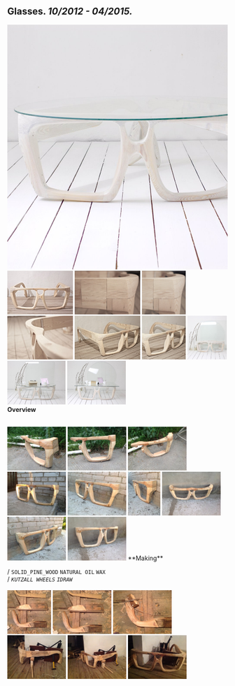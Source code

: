 
## Glasses. _10/2012 - 04/2015._  
![Glasses](/projects/Glasses/100.jpg)<a href="https://ewwgene.github.io/projects/Glasses/101.jpg"><img src="/projects/Glasses/101.jpg" height="100"></a> <a href="https://ewwgene.github.io/projects/Glasses/102.jpg"><img src="/projects/Glasses/102.jpg" height="100"></a> <a href="https://ewwgene.github.io/projects/Glasses/110.jpg"><img src="/projects/Glasses/110.jpg" height="100"></a> <a href="https://ewwgene.github.io/projects/Glasses/111.jpg"><img src="/projects/Glasses/111.jpg" height="100"></a> <a href="https://ewwgene.github.io/projects/Glasses/114.jpg"><img src="/projects/Glasses/114.jpg" height="100"></a> <a href="https://ewwgene.github.io/projects/Glasses/115.jpg"><img src="/projects/Glasses/115.jpg" height="100"></a> <a href="https://ewwgene.github.io/projects/Glasses/120.jpg"><img src="/projects/Glasses/120.jpg" height="100"></a> <a href="https://ewwgene.github.io/projects/Glasses/121.jpg"><img src="/projects/Glasses/121.jpg" height="100"></a> <a href="https://ewwgene.github.io/projects/Glasses/122.jpg"><img src="/projects/Glasses/122.jpg" height="100"></a>   
**Overview**  
  
<br>
<a href="https://ewwgene.github.io/projects/Glasses/Making/309.jpg"><img src="/projects/Glasses/Making/309.jpg" height="100"></a> <a href="https://ewwgene.github.io/projects/Glasses/Making/310.jpg"><img src="/projects/Glasses/Making/310.jpg" height="100"></a> <a href="https://ewwgene.github.io/projects/Glasses/Making/311.jpg"><img src="/projects/Glasses/Making/311.jpg" height="100"></a> <a href="https://ewwgene.github.io/projects/Glasses/Making/320.jpg"><img src="/projects/Glasses/Making/320.jpg" height="100"></a> <a href="https://ewwgene.github.io/projects/Glasses/Making/322.jpg"><img src="/projects/Glasses/Making/322.jpg" height="100"></a> <a href="https://ewwgene.github.io/projects/Glasses/Making/323.jpg"><img src="/projects/Glasses/Making/323.jpg" height="100"></a> <a href="https://ewwgene.github.io/projects/Glasses/Making/325.jpg"><img src="/projects/Glasses/Making/325.jpg" height="100"></a> <a href="https://ewwgene.github.io/projects/Glasses/Making/327.jpg"><img src="/projects/Glasses/Making/327.jpg" height="100"></a> <a href="https://ewwgene.github.io/projects/Glasses/Making/328.jpg"><img src="/projects/Glasses/Making/328.jpg" height="100"></a>   
**Making**  
  
/
`SOLID_PINE_WOOD` `NATURAL OIL` `WAX`   
/
_`KUTZALL WHEELS`_ _`IDRAW`_   
<br>
<a href="https://ewwgene.github.io/projects/Glasses/344.jpg"><img src="/projects/Glasses/344.jpg" height="100"></a> <a href="https://ewwgene.github.io/projects/Glasses/345.jpg"><img src="/projects/Glasses/345.jpg" height="100"></a> <a href="https://ewwgene.github.io/projects/Glasses/346.jpg"><img src="/projects/Glasses/346.jpg" height="100"></a> <a href="https://ewwgene.github.io/projects/Glasses/353.jpg"><img src="/projects/Glasses/353.jpg" height="100"></a> <a href="https://ewwgene.github.io/projects/Glasses/354.jpg"><img src="/projects/Glasses/354.jpg" height="100"></a> <a href="https://ewwgene.github.io/projects/Glasses/355.jpg"><img src="/projects/Glasses/355.jpg" height="100"></a> 

